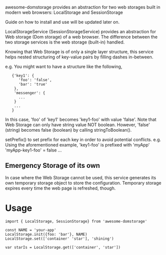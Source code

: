 awesome-domstorage provides an abstraction for two web storages built in modern web browsers:
LocalStorage and SessionStorage

Guide on how to install and use will be updated later on.

LocalStorageService (SessionStorageService) provides an abstraction for Web storage (Dom storage) of a web browser.
The difference between the two storage services is the web storage (built-in) handled.

Knowing that Web Storage is of only a single layer structure, this service
helps nested structuring of key-value pairs by filling dashes in-between.

e.g. You might want to have a structure like the following,
```
   {'key1': {
      'foo': 'false',
      'bar': 'true'
    },
    'messenger': {
      ...
    }
    ...
   }
```

In this case, 'foo' of 'key1' becomes 'key1-foo' with value 'false'.
Note that Web Storage can only have string value NOT boolean. However,
'false' (string) becomes false (boolean) by calling stringToBoolean().


setPrefix() to set prefix for each key in order to avoid potential conflicts.
e.g. Using the aforementioned example, 'key1-foo' is prefixed with 'myApp'
    'myApp-key1-foo' = false
    ...
    
## Emergency Storage of its own
In case where the Web Storage cannot be used, this service generates
its own temporary storage object to store the configuration. Temporary storage
expires every time the web page is refreshed, though.

# Usage
```
import { LocalStorage, SessionStorage} from 'awesome-domstorage'

const NAME = 'your-app'
LocalStorage.init({foo: 'bar'}, NAME)
LocalStorage.set(['container' 'star'], 'shining')

var starIs = LocalStorage.get(['container', 'star'])
```
